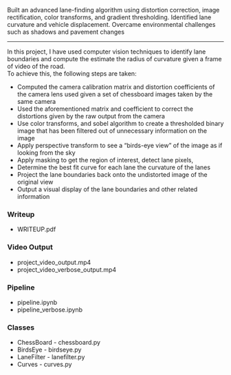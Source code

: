 Built an advanced lane-finding algorithm using distortion correction, image rectification, color transforms, and gradient thresholding. Identified lane curvature and vehicle displacement. Overcame environmental challenges such as shadows and pavement changes

---

In this project, I have used computer vision techniques to identify lane boundaries and compute the estimate the radius of curvature given a frame of video of the road.  
To achieve this, the following steps are taken:
- Computed the camera calibration matrix and distortion coefficients of the camera lens used given a set of chessboard images taken by the same camera
- Used the aforementioned matrix and coefficient to correct the distortions given by the raw output from the camera
- Use color transforms, and sobel algorithm to create a thresholded binary image that has been filtered out of unnecessary information on the image 
- Apply perspective transform to see a “birds-eye view” of the image as if looking from the sky 
- Apply masking to get the region of interest, detect lane pixels, 
- Determine the best fit curve for each lane the curvature of the lanes
- Project the lane boundaries back onto the undistorted image of the original view 
- Output a visual display of the lane boundaries and other related information 

### Writeup
- WRITEUP.pdf

### Video Output
- project_video_output.mp4
- project_video_verbose_output.mp4

### Pipeline
- pipeline.ipynb
- pipeline_verbose.ipynb

### Classes
- ChessBoard - chessboard.py
- BirdsEye - birdseye.py
- LaneFilter - lanefilter.py
- Curves - curves.py

